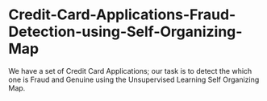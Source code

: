 # Credit-Card-Applications-Fraud-Detection-using-Self-Organizing-Map
We have a set of Credit Card Applications; our task is to detect the which one is Fraud and Genuine using the Unsupervised Learning Self Organizing Map.
